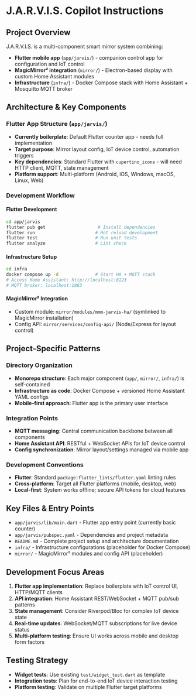 # J.A.R.V.I.S. Copilot Instructions

## Project Overview
J.A.R.V.I.S. is a multi-component smart mirror system combining:
- **Flutter mobile app** (`app/jarvis/`) - companion control app for configuration and IoT control
- **MagicMirror² integration** (`mirror/`) - Electron-based display with custom Home Assistant modules
- **Infrastructure** (`infra/`) - Docker Compose stack with Home Assistant + Mosquitto MQTT broker

## Architecture & Key Components

### Flutter App Structure (`app/jarvis/`)
- **Currently boilerplate**: Default Flutter counter app - needs full implementation
- **Target purpose**: Mirror layout config, IoT device control, automation triggers
- **Key dependencies**: Standard Flutter with `cupertino_icons` - will need HTTP client, MQTT, state management
- **Platform support**: Multi-platform (Android, iOS, Windows, macOS, Linux, Web)

### Development Workflow

#### Flutter Development
```bash
cd app/jarvis
flutter pub get                    # Install dependencies  
flutter run                       # Hot reload development
flutter test                      # Run unit tests
flutter analyze                   # Lint check
```

#### Infrastructure Setup
```bash
cd infra
docker compose up -d              # Start HA + MQTT stack
# Access Home Assistant: http://localhost:8123
# MQTT broker: localhost:1883
```

#### MagicMirror² Integration
- Custom module: `mirror/modules/mmm-jarvis-ha/` (symlinked to MagicMirror installation)
- Config API: `mirror/services/config-api/` (Node/Express for layout control)

## Project-Specific Patterns

### Directory Organization
- **Monorepo structure**: Each major component (`app/`, `mirror/`, `infra/`) is self-contained
- **Infrastructure as code**: Docker Compose + versioned Home Assistant YAML configs
- **Mobile-first approach**: Flutter app is the primary user interface

### Integration Points
- **MQTT messaging**: Central communication backbone between all components
- **Home Assistant API**: RESTful + WebSocket APIs for IoT device control
- **Config synchronization**: Mirror layout/settings managed via mobile app

### Development Conventions
- **Flutter**: Standard `package:flutter_lints/flutter.yaml` linting rules
- **Cross-platform**: Target all Flutter platforms (mobile, desktop, web)
- **Local-first**: System works offline; secure API tokens for cloud features

## Key Files & Entry Points
- `app/jarvis/lib/main.dart` - Flutter app entry point (currently basic counter)
- `app/jarvis/pubspec.yaml` - Dependencies and project metadata
- `README.md` - Complete project setup and architecture documentation
- `infra/` - Infrastructure configurations (placeholder for Docker Compose)
- `mirror/` - MagicMirror² modules and config API (placeholder)

## Development Focus Areas
1. **Flutter app implementation**: Replace boilerplate with IoT control UI, HTTP/MQTT clients
2. **API integration**: Home Assistant REST/WebSocket + MQTT pub/sub patterns  
3. **State management**: Consider Riverpod/Bloc for complex IoT device state
4. **Real-time updates**: WebSocket/MQTT subscriptions for live device status
5. **Multi-platform testing**: Ensure UI works across mobile and desktop form factors

## Testing Strategy
- **Widget tests**: Use existing `test/widget_test.dart` as template
- **Integration tests**: Plan for end-to-end IoT device interaction testing
- **Platform testing**: Validate on multiple Flutter target platforms